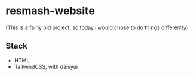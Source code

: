 # resmash-website

(This is a fairly old project, so today i would chose to do things differently)

## Stack

- HTML
- TailwindCSS, with daisyui
